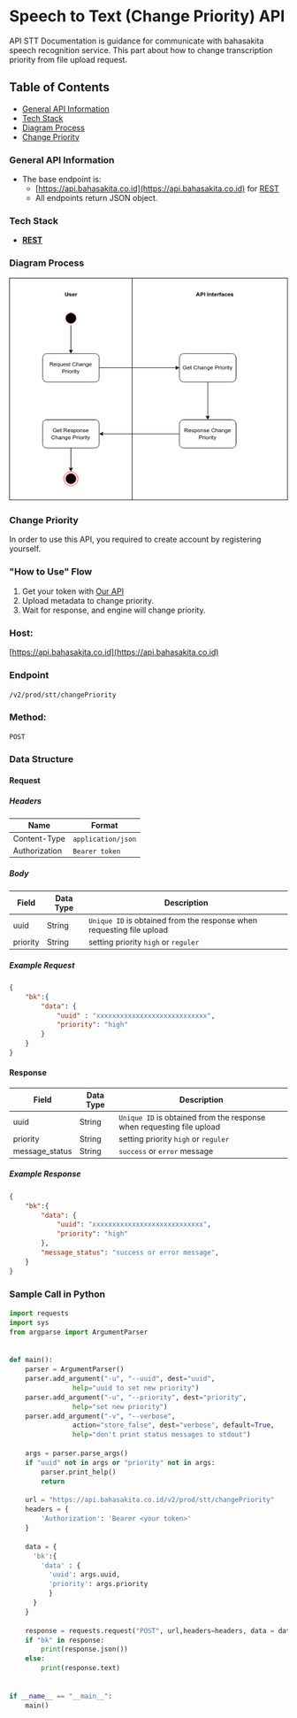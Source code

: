 # **Speech to Text (Change Priority) API**
API STT Documentation is guidance for communicate with bahasakita speech recognition service. This part about how to change transcription priority from file upload request.

## **Table of Contents**
  - [General API Information](#general-api-information)
  - [Tech Stack](#tech-stack)
  - [Diagram Process](#diagram-process)
  - [Change Priority](#change-priority) 

### **General API Information**
  - The base endpoint is: 
    - [https://api.bahasakita.co.id](https://api.bahasakita.co.id) for [REST](https://restfulapi.net/)
     - All endpoints return JSON object.

### **Tech Stack**
  - **[REST](https://restfulapi.net/)**

### **Diagram Process**
  ![Diagram Process](/asset/stt-change-priority.png "Diagram Process")
 
 
### **Change Priority**
  In order to use this API, you required to create account by registering yourself.

### **"How to Use" Flow**
  1. Get your token with [Our API](./Auth-API.md) 
  2. Upload metadata to change priority. 
  3. Wait for response, and engine will change priority.
   
### **Host:**
  [https://api.bahasakita.co.id](https://api.bahasakita.co.id)

### **Endpoint**
  `/v2/prod/stt/changePriority`

### **Method:**
  `POST`

### **Data Structure**
#### **Request**
##### **Headers**
  | Name | Format |
  | ------ | ------ |
  | Content-Type | `application/json` |
  | Authorization | `Bearer token` |

##### **Body**
  | Field | Data Type | Description |
  | ------ | ------ | ------ |
  | uuid | String | `Unique ID` is obtained from the response when requesting file upload |
  | priority | String | setting priority `high` or `reguler` |

##### **Example Request**
```json
{
    "bk":{
        "data": {
            "uuid" : "xxxxxxxxxxxxxxxxxxxxxxxxxxxx",
            "priority": "high"
        }
    }
}
```
#### **Response**
  | Field | Data Type | Description |
  | ------ | ------ | ------ |
  | uuid | String | `Unique ID` is obtained from the response when requesting file upload |
  | priority | String | setting priority `high` or `reguler` |
  | message_status | String | `success` or `error` message|

##### **Example Response**
```json
{
    "bk":{
        "data": {
            "uuid": "xxxxxxxxxxxxxxxxxxxxxxxxxxxx",
            "priority": "high"
        },
        "message_status": "success or error message",
    }
}

```

### **Sample Call in Python**
```python
import requests
import sys
from argparse import ArgumentParser


def main():
    parser = ArgumentParser()
    parser.add_argument("-u", "--uuid", dest="uuid",
                help="uuid to set new priority")
    parser.add_argument("-u", "--priority", dest="priority",
                help="set new priority")
    parser.add_argument("-v", "--verbose",
                action="store_false", dest="verbose", default=True,
                help="don't print status messages to stdout")

    args = parser.parse_args()
    if "uuid" not in args or "priority" not in args:
        parser.print_help()
        return

    url = "https://api.bahasakita.co.id/v2/prod/stt/changePriority"
    headers = {
        'Authorization': 'Bearer <your token>'
    }

    data = {
      'bk':{
        'data' : {
          'uuid': args.uuid,
          'priority': args.priority
          }
      } 
    }

    response = requests.request("POST", url,headers=headers, data = data)
    if "bk" in response:
        print(response.json())
    else:
        print(response.text)


if __name__ == "__main__":
    main()

```